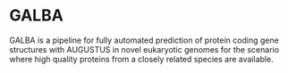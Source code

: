 # GALBA
GALBA is a pipeline for fully automated prediction of protein coding gene structures with AUGUSTUS in novel eukaryotic genomes for the scenario where high quality proteins from a closely related species are available.

